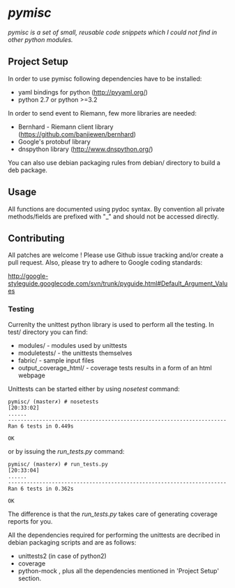 # _pymisc_

_pymisc is a set of small, reusable code snippets which I could not find in
other python modules._

## Project Setup

In order to use pymisc following dependencies have to be installed:
- yaml bindings for python (http://pyyaml.org/)
- python 2.7 or python >=3.2

In order to send event to Riemann, few more libraries are needed:
- Bernhard - Riemann client library (https://github.com/banjiewen/bernhard)
- Google's protobuf library
- dnspython library (http://www.dnspython.org/)

You can also use debian packaging rules from debian/ directory to build a deb
package.

## Usage

All functions are documented using pydoc syntax. By convention all private
methods/fields are prefixed with "\_" and should not be accessed directly.

## Contributing

All patches are welcome ! Please use Github issue tracking and/or create a pull
request. Also, please try to adhere to Google coding standards:

http://google-styleguide.googlecode.com/svn/trunk/pyguide.html#Default_Argument_Values

### Testing

Currenlty the unittest python library is used to perform all the testing. In
test/ directory you can find:
- modules/ - modules used by unittests
- moduletests/ - the unittests themselves
- fabric/ - sample input files
- output_coverage_html/ - coverage tests results in a form of an html webpage

Unittests can be started either by using *nosetest* command:

```
pymisc/ (master✗) # nosetests
[20:33:02]
......
----------------------------------------------------------------------
Ran 6 tests in 0.449s

OK
```

or by issuing the *run_tests.py* command:

```
pymisc/ (master✗) # run_tests.py
[20:33:04]
......
----------------------------------------------------------------------
Ran 6 tests in 0.362s

OK
```

The difference is that the *run_tests.py* takes care of generating coverage
reports for you.

All the dependencies required for performing the unittests are decribed in debian
packaging scripts and are as follows:
- unittests2 (in case of python2)
- coverage
- python-mock
, plus all the dependencies mentioned in 'Project Setup' section.
